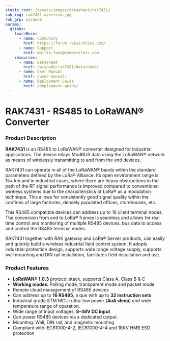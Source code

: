```yaml
---
static_root: /assets/images/datasheet/rak7431/
rak_img: rak7431-overview.jpg
rak_grp: wisnode
params:
  qlinks:
    learnMore:
      - name: Community
        href: https://forum.rakwireless.com/
      - name: Support
        href: mailto:fomi@rakwireless.com
    resources:
      - name: Datasheet
        href: /wisnode/rak7431/datasheet/
      - name: User Manual
        href: /user-manual/
      - name: Deployment Guide
        href: /deployment-guide/
---
```


# RAK7431 - RS485 to LoRaWAN® Converter

<rk-img
  src="/assets/images/datasheet/rak7431/rak7431-overview.jpg"
  width="50%"
  caption="RAK7431 - RS485 to LoRaWAN® Converter"
/>

### Product Description

**RAK7431** is an RS485 to LoRaWAN® converter designed for industrial applications. The device relays ModBUS data using the LoRaWAN® network as means of wirelessly transmitting to and from the end devices.

RAK7431 can operate in all of the LoRaWAN® bands within the standard parameters defined by the LoRa® Alliance. Its open environment range is 15+ km and in industrial cases, where there are heavy obstructions in the path of the RF signal performance is improved compared to conventional wireless systems due to the characteristics of LoRa® as a modulation technique. This allows for consistently good signal quality within the confines of large factories, densely populated offices, storehouses, etc.

This RS485 compatible devices can address up to 16 client terminal nodes. The conversion from and to LoRa® frames is seamless and allows for real time control and monitoring of multiple RS485 devices, bus data to access and control the RS485 terminal nodes.

RAK7431 together with RAK gateway and LoRa® Server products, can easily and quickly build a wireless industrial field control system. It adopts industrial protection design, supports wide range voltage supply, supports wall mounting and DIN rail installation, facilitates field installation and use.

<rk-btn
  src="/wisnode/rak7431/datasheet/"
  label="Get Started with RAK7431 - RS485 to LoRaWAN® Converter"
/>

<rk-quick-links :params="$frontmatter.params.qlinks" />

### Product Features

- **LoRaWAN® 1.0.3** protocol stack, supports Class A, Class B & C
- **Working modes**: Polling mode, transparent mode and packet mode
- Remote cloud management of RS485 devices
- Can address up to **16 RS485**, a que with up to **32 instruction sets**
- Industrial grade STM MCU: ultra-low power (**4uA sleep**) and wide temperature range of operation.
- Wide range of input voltages, **8-48V DC input**
- Can power RS485 devices via a dedicated output.
- Mounting: Wall, DIN rail, and magnetic mounting
- Compliant with IEC61000-4-2, IEC61000-4-4 and 18KV HMB ESD protection

<rk-btn
  src="https://store.rakwireless.com/products/rak7431"
  label="Buy a RAK7431 - RS485 to LoRaWAN® Converter"
  _blank
/>

